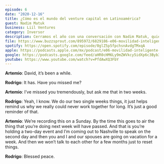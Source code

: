 ```yaml
---
episode: 6
date: "2020-12-16"
title: ¿Cómo es el mundo del venture capital en Latinoamérica?
guest: Nadim Matuk
business: Liil Ventures
category: Inversor
description: Cerramos el año con una conversación con Nadim Matuk, quien forma parte integral de Liil Ventures donde encuentra, invierte y escala negocios para crear un impacto en el futuro de la Movilidad, Urbantech y Ciudades Inteligentes. En 45 minutos, desmenuzamos las mejores prácticas que encuentra Nadim en su vertical y los consejos que tiene para negocios de la actualidad.
file: https://www.buzzsprout.com/895972/6829186-e06-movilidad-inteligente-y-venture-capital-nadim-matuk.mp3?blob_id=29316308&download=true
spotify: https://open.spotify.com/episode/0glZ5p5fpchsnAvdgTMxqA
apple: https://podcasts.apple.com/mx/podcast/e06-movilidad-inteligente-y-venture-capital-nadim-matuk/id1500473556?i=1000502685402
google: https://podcasts.google.com/feed/aHR0cHM6Ly9mZWVkcy5idXp6c3Byb3V0LmNvbS84OTU5NzIucnNz/episode/QnV6enNwcm91dC02ODI5MTg2
youtube: https://www.youtube.com/watch?v=PfdAwXQ3FbY
---
```


**Artemio**: David, it’s been a while.

**Rodrigo**: It has. Have you missed me?

**Artemio**: I’ve missed you tremendously, but ask me that in two weeks.

**Rodrigo**: Yeah, I know. We do our two single weeks things, it just helps remind us why we really could never work together for long. It’s just a good reminder of that.

**Artemio**: We’re recording this on a Sunday. By the time this goes to air the thing that you’re doing next week will have passed. And that is you’re holding a two-day event and I’m coming out to Nashville to speak on the second day and then you and I and our spouses are going on vacation for a week. And then we won’t talk to each other for a few months just to reset things.

**Rodrigo**: Blessed peace.
